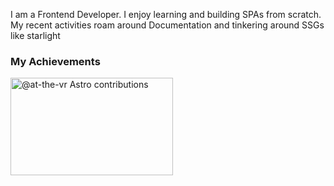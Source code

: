 <!-- ![svg aria-label=Next js logomark class=next-mark_root__wLeec height=80 role=img viewBox=0 0 180 180 width=80mask height=180 id=R0mask0_408_134 maskUnits=userSpaceOnUse style=mask-typealpha width=180 x=0 y (2)](https://github.com/at-the-vr/at-the-vr/assets/88548999/38f99133-ea00-4ad3-9883-21f17bf2cee1) -->


I am a Frontend Developer. I enjoy learning and building SPAs from scratch. My recent activities roam around Documentation and tinkering around SSGs like starlight

### My Achievements
<a href="https://astro.badg.es/contributor/at-the-vr/">
  <img src="https://astro.badg.es/v2/contributor/at-the-vr.svg" alt="@at-the-vr Astro contributions" width="260" height="156">
</a>
